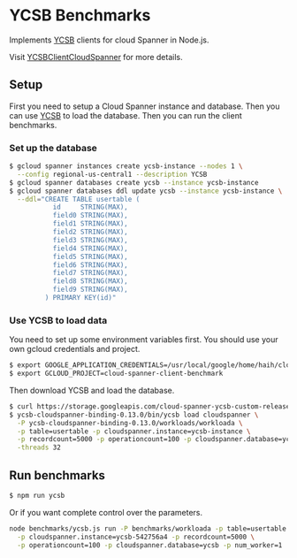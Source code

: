 # YCSB Benchmarks

Implements [YCSB](https://github.com/brianfrankcooper/YCSB) clients for cloud
Spanner in Node.js.

Visit [YCSBClientCloudSpanner](https://github.com/haih-g/YCSBClientCloudSpanner)
for more details.

## Setup

First you need to setup a Cloud Spanner instance and database. Then you can use
[YCSB](https://github.com/brianfrankcooper/YCSB) to load the database. Then you
can run the client benchmarks.

### Set up the database

```sh
$ gcloud spanner instances create ycsb-instance --nodes 1 \
  --config regional-us-central1 --description YCSB
$ gcloud spanner databases create ycsb --instance ycsb-instance
$ gcloud spanner databases ddl update ycsb --instance ycsb-instance \
  --ddl="CREATE TABLE usertable (
           id     STRING(MAX),
           field0 STRING(MAX),
           field1 STRING(MAX),
           field2 STRING(MAX),
           field3 STRING(MAX),
           field4 STRING(MAX),
           field5 STRING(MAX),
           field6 STRING(MAX),
           field7 STRING(MAX),
           field8 STRING(MAX),
           field9 STRING(MAX),
         ) PRIMARY KEY(id)"
```

### Use YCSB to load data

You need to set up some environment variables first. You should use your own
gcloud credentials and project.

```sh
$ export GOOGLE_APPLICATION_CREDENTIALS=/usr/local/google/home/haih/cloud-spanner-client-benchmark.json
$ export GCLOUD_PROJECT=cloud-spanner-client-benchmark
```

Then download YCSB and load the database.

```sh
$ curl https://storage.googleapis.com/cloud-spanner-ycsb-custom-release/ycsb-cloudspanner-binding-0.13.0.tar.gz | tar -xzv
$ ycsb-cloudspanner-binding-0.13.0/bin/ycsb load cloudspanner \
  -P ycsb-cloudspanner-binding-0.13.0/workloads/workloada \
  -p table=usertable -p cloudspanner.instance=ycsb-instance \
  -p recordcount=5000 -p operationcount=100 -p cloudspanner.database=ycsb \
  -threads 32
```

## Run benchmarks

```sh
$ npm run ycsb
```

Or if you want complete control over the parameters.

```sh
node benchmarks/ycsb.js run -P benchmarks/workloada -p table=usertable \
  -p cloudspanner.instance=ycsb-542756a4 -p recordcount=5000 \
  -p operationcount=100 -p cloudspanner.database=ycsb -p num_worker=1
```
